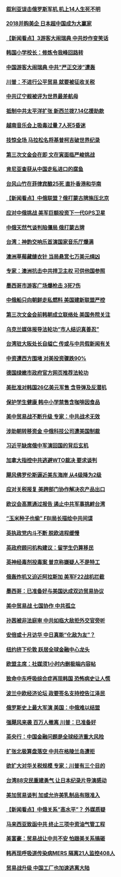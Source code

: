 #### [叙利亚误击俄罗斯军机 机上14人生死不明](../pages/nsc418/n10722590.md) 

#### [2018并购美企 日本超中国成为大赢家](../pages/nsc418/n10721457.md) 

#### [【新闻看点】3游客大闹瑞典 中共炒作变笑话](../pages/nsc418/n10721069.md) 

#### [韩国小学校长：修炼令我峰回路转](../pages/nsc418/n10713926.md) 

#### [中国游客大闹瑞典 中共“严正交涉”遭轰](../pages/nsc418/n10720995.md) 

#### [川普：不进行公平贸易 就要被征收关税](../pages/nsc418/n10720805.md) 

#### [中共辽宁舰被评为世界最差航母](../pages/nsc418/n10720624.md) 

#### [抵制中共太平洋扩张 新西兰拨7.14亿援助款](../pages/nsc418/n10720488.md) 

#### [越南音乐会上吸毒过量 7人死5昏迷](../pages/nsc418/n10720483.md) 

#### [技惊全场 马拉松名将基普柯吉破世界纪录](../pages/nsc418/n10720301.md) 

#### [第三次文金会在即 文在寅面临严峻挑战](../pages/nsc418/n10719693.md) 

#### [肯尼亚查获从中国走私进口的腐鱼](../pages/nsc418/n10717792.md) 

#### [台风山竹在菲律宾酿25死 直扑香港和华南](../pages/nsc418/n10716829.md) 

#### [【新闻看点】中俄联盟？俄打蒙古牌施压北京](../pages/nsc418/n10716930.md) 

#### [应对中俄挑战 美军巨额投资下一代GPS卫星](../pages/nsc418/n10717018.md) 

#### [中俄天然气谈判陷僵局 俄打蒙古牌](../pages/nsc418/n10716691.md) 

#### [台湾：神韵交响乐首演国家音乐厅爆满](../pages/nsc418/n10716787.md) 

#### [澳洲草莓藏缝衣针 当局悬赏七万美元缉凶](../pages/nsc418/n10716579.md) 

#### [专家：澳洲抗击中共捍卫主权 可供他国参照](../pages/nsc418/n10714425.md) 

#### [墨西哥市游客广场爆枪击 3死7伤](../pages/nsc418/n10716612.md) 

#### [中俄船只向朝鲜走私燃料 美国建新联盟严控](../pages/nsc418/n10716365.md) 

#### [第三次文金会前韩朝成立联络处 美国务院关注](../pages/nsc418/n10716297.md) 

#### [乌克兰媒体报导法轮功“市人结识真善忍”](../pages/nsc418/n10714536.md) 

#### [台湾驻大阪处长自缢亡 传或与中共假新闻有关](../pages/nsc418/n10715413.md) 

#### [中资遭西方围堵 对美投资骤跌90%](../pages/nsc418/n10715109.md) 

#### [德国绿嫩市政府官方网页推荐法轮功](../pages/nsc418/n10713843.md) 

#### [美批准对韩国26亿美元军售 含导弹及反潜机](../pages/nsc418/n10714323.md) 

#### [保护学生健康 韩中小学禁售含咖啡因食品](../pages/nsc418/n10713740.md) 

#### [美中贸易战不断升级 专家：中共战术无效](../pages/nsc418/n10713073.md) 

#### [涉助朝转移资金 中俄科技公司遭美国制裁](../pages/nsc418/n10712838.md) 

#### [习近平缺席俄中军演回国的背后玄机](../pages/nsc418/n10712843.md) 

#### [加拿大指控中共逃避WTO裁决 要求谈判](../pages/nsc418/n10712846.md) 

#### [飓风佛罗伦斯逼近美东海岸 从4级降为2级](../pages/nsc418/n10712713.md) 

#### [应对关税报复 美跨部门协作解决农产品出口](../pages/nsc418/n10712689.md) 

#### [欧议会高票通过报告 遏止中共军事挑衅台湾](../pages/nsc418/n10712379.md) 

#### [“玉米种子也偷” FBI局长描绘中共间谍](../pages/nsc418/n10712231.md) 

#### [英执政党内斗不断 脱欧进程缓慢](../pages/nsc418/n10712003.md) 

#### [英政府顾问机构建议：留学生仍算移民](../pages/nsc418/n10712010.md) 

#### [英神经毒剂投毒案 普京称嫌疑人不是特工](../pages/nsc418/n10711977.md) 

#### [俄轰炸机又迫近阿拉斯加 美军F22战机拦截](../pages/nsc418/n10711312.md) 

#### [墨西哥：已准备好与美国达成双边贸易协议](../pages/nsc418/n10710144.md) 

#### [美中贸易战 七国协作 中共孤立](../pages/nsc418/n10709912.md) 

#### [孙茜被非法庭审 中共如临大敌拒外交官旁听](../pages/nsc418/n10707899.md) 

#### [安倍或十月访华  中日真能“化敌为友”？](../pages/nsc418/n10709829.md) 

#### [纽约挤下伦敦 跃居全球金融中心龙头](../pages/nsc418/n10709333.md) 

#### [欧盟主席：社媒须1小时内删极端内容帖](../pages/nsc418/n10709248.md) 

#### [致命中东呼吸综合症再现韩国 恐怖病史让人慌](../pages/nsc418/n10709110.md) 

#### [波兰中欧经济论坛 政要签名支持控告江泽民](../pages/nsc418/n10706291.md) 

#### [俄罗斯史上最大军演 美国：中俄难以结盟](../pages/nsc418/n10708445.md) 

#### [强飓风来袭 百万人撤离 川普：已准备好](../pages/nsc418/n10708548.md) 

#### [英央行：中国金融问题是全球经济重大风险](../pages/nsc418/n10708526.md) 

#### [扩张北极算盘落空 中共在格陵兰岛遭拒](../pages/nsc418/n10708435.md) 

#### [欲扩大对华关税规模 专家：川普有三个目的](../pages/nsc418/n10708100.md) 

#### [台湾88灾民重建勇气 让日本纪录片导演﻿感动](../pages/nsc418/n10708027.md) 

#### [美加贸易谈判 加或允许美乳制品有限准入](../pages/nsc418/n10707466.md) 

#### [【新闻看点】中俄关系“高水平”？ 外媒质疑](../pages/nsc418/n10707077.md) 

#### [马来西亚致函中共 终止三项中资油气管工程](../pages/nsc418/n10707012.md) 

#### [美富豪：贸易战让中共不安 怕跟美关系搞砸](../pages/nsc418/n10706752.md) 

#### [韩再现呼吸道传染病MERS 隔离21人监控408人](../pages/nsc418/n10705455.md) 

#### [贸易战升级 中国工厂也加速逃离大陆](../pages/nsc418/n10706143.md) 


